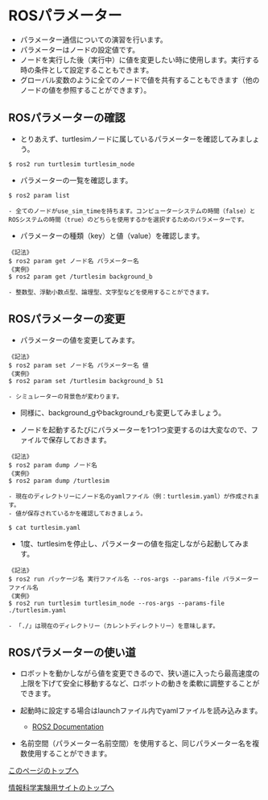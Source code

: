 # ROSパラメーター
- パラメーター通信についての演習を行います。
- パラメーターはノードの設定値です。
- ノードを実行した後（実行中）に値を変更したい時に使用します。実行する時の条件として設定することもできます。
- グローバル変数のように全てのノードで値を共有することもできます（他のノードの値を参照することができます）。

## ROSパラメーターの確認
- とりあえず、turtlesimノードに属しているパラメーターを確認してみましょう。
```
$ ros2 run turtlesim turtlesim_node
```
- パラメーターの一覧を確認します。
```
$ ros2 param list
```
    - 全てのノードがuse_sim_timeを持ちます。コンピューターシステムの時間（false）とROSシステムの時間（true）のどちらを使用するかを選択するためのパラメーターです。

- パラメーターの種類（key）と値（value）を確認します。
```
《記法》
$ ros2 param get ノード名 パラメーター名
《実例》
$ ros2 param get /turtlesim background_b
```
    - 整数型、浮動小数点型、論理型、文字型などを使用することができます。

## ROSパラメーターの変更
- パラメーターの値を変更してみます。
```
《記法》
$ ros2 param set ノード名 パラメーター名 値
《実例》
$ ros2 param set /turtlesim background_b 51
```
    - シミュレーターの背景色が変わります。

- 同様に、background_gやbackground_rも変更してみましょう。

- ノードを起動するたびにパラメーターを1つ1つ変更するのは大変なので、ファイルで保存しておきます。
```
《記法》
$ ros2 param dump ノード名
《実例》
$ ros2 param dump /turtlesim
```
    - 現在のディレクトリーにノード名のyamlファイル（例：turtlesim.yaml）が作成されます。
    - 値が保存されているかを確認しておきましょう。
```
$ cat turtlesim.yaml
```

- 1度、turtlesimを停止し、パラメーターの値を指定しながら起動してみます。
```
《記法》
$ ros2 run パッケージ名 実行ファイル名 --ros-args --params-file パラメーターファイル名
《実例》
$ ros2 run turtlesim turtlesim_node --ros-args --params-file ./turtlesim.yaml
```
    - 「./」は現在のディレクトリー（カレントディレクトリー）を意味します。

## ROSパラメーターの使い道
- ロボットを動かしながら値を変更できるので、狭い道に入ったら最高速度の上限を下げて安全に移動するなど、ロボットの動きを柔軟に調整することができます。

- 起動時に設定する場合はlaunchファイル内でyamlファイルを読み込みます。
    - [ROS2 Documentation](https://docs.ros.org/en/foxy/Tutorials/Intermediate/Launch/Using-ROS2-Launch-For-Large-Projects.html#loading-parameters-from-yaml-file)

- 名前空間（パラメーター名前空間）を使用すると、同じパラメーター名を複数使用することができます。

[このページのトップへ](#)

[情報科学実験用サイトのトップへ](https://stl-apu.github.io/laboratory_experiments/)
